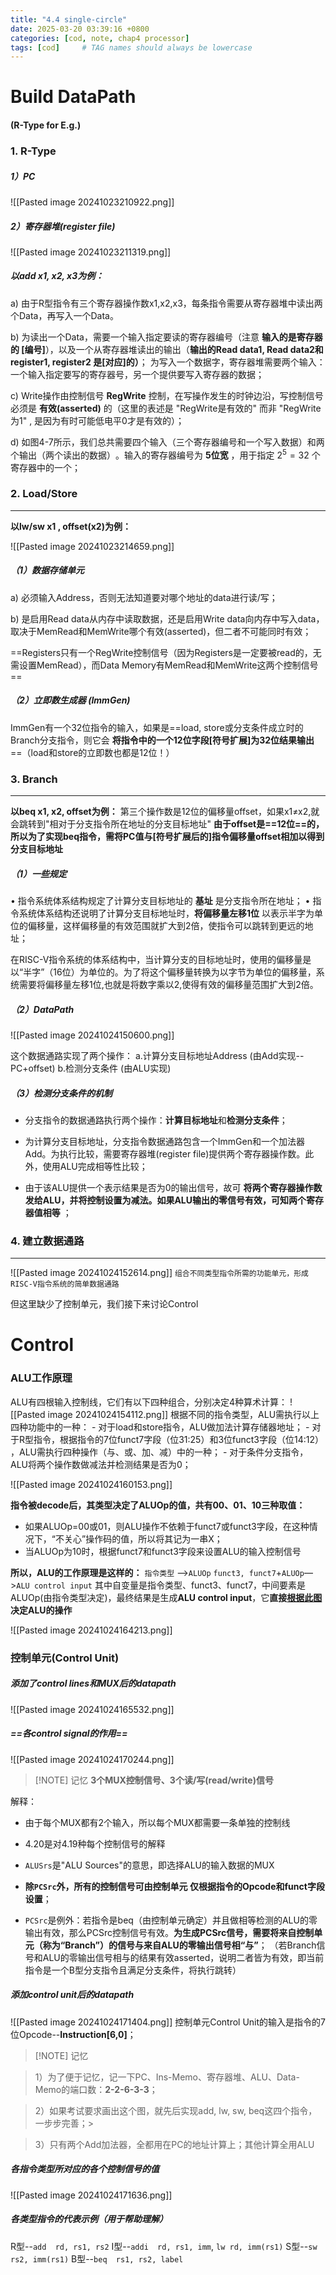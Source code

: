 ```yaml
---
title: "4.4 single-circle"
date: 2025-03-20 03:39:16 +0800
categories: [cod, note, chap4 processor]
tags: [cod]     # TAG names should always be lowercase
---
```

# Build DataPath  
#### (R-Type for E.g.)

### 1. R-Type

##### 1）PC 
![[Pasted image 20241023210922.png]]

##### **2）寄存器堆(register file)**
![[Pasted image 20241023211319.png]]

##### 以add x1, x2, x3为例：

  a) 由于R型指令有三个寄存器操作数x1,x2,x3，每条指令需要从寄存器堆中读出两个Data，再写入一个Data。
	  
  b)   为读出一个Data，需要一个输入指定要读的寄存器编号（注意 **输入的是寄存器的 [编号]**），以及一个从寄存器堆读出的输出（**输出的Read data1, Read data2和register1, register2 是[对应]的）**；
    为写入一个数据字，寄存器堆需要两个输入：一个输入指定要写的寄存器号，另一个提供要写入寄存器的数据；
	  
  c) Write操作由控制信号 **RegWrite** 控制，在写操作发生的时钟边沿，写控制信号必须是 **有效(asserted)** 的（这里的表述是 "RegWrite是有效的" 而非 "RegWrite为1" , 是因为有时可能低电平0才是有效的）；
	  
  d) 如图4-7所示，我们总共需要四个输入（三个寄存器编号和一个写入数据）和两个输出（两个读出的数据）​。输入的寄存器编号为 **5位宽** ，用于指定 $2^5=32$ 个寄存器中的一个；
  

### 2. Load/Store
---
**以lw/sw x1 , offset(x2)为例：**

![[Pasted image 20241023214659.png]]

##### （1）数据存储单元
a) 必须输入Address，否则无法知道要对哪个地址的data进行读/写；
	
b) 是启用Read data从内存中读取数据，还是启用Write data向内存中写入data，取决于MemRead和MemWrite哪个有效(asserted)，但二者不可能同时有效；
	
==Registers只有一个RegWrite控制信号（因为Registers是一定要被read的，无需设置MemRead），而Data Memory有MemRead和MemWrite这两个控制信号==

##### （2）立即数生成器 (ImmGen)
ImmGen有一个32位指令的输入，如果是==load, store或分支条件成立时的Branch分支指令，则它会 **将指令中的一个12位字段[符号扩展]为32位结果输出** ==（load和store的立即数也都是12位！）

### 3. Branch
---
**以beq x1, x2, offset为例：**
第三个操作数是12位的偏移量offset，如果x1≠x2,就会跳转到"相对于分支指令所在地址的分支目标地址"
**由于offset是==12位==的，所以为了实现beq指令，需将PC值与[符号扩展后的]指令偏移量offset相加以得到分支目标地址**

##### （1）一些规定

• 指令系统体系结构规定了计算分支目标地址的 **基址** 是分支指令所在地址；
• 指令系统体系结构还说明了计算分支目标地址时，**将偏移量左移1位** 以表示半字为单位的偏移量，这样偏移量的有效范围就扩大到2倍，使指令可以跳转到更远的地址；

在RISC-V指令系统的体系结构中，当计算分支的目标地址时，使用的偏移量是以“半字”（16位）为单位的。为了将这个偏移量转换为以字节为单位的偏移量，系统需要将偏移量左移1位,也就是将数字乘以2,使得有效的偏移量范围扩大到2倍。

##### （2）DataPath

![[Pasted image 20241024150600.png]]
 
 这个数据通路实现了两个操作：
	a.计算分支目标地址Address (由Add实现--PC+offset) 
	b.检测分支条件 (由ALU实现)

##### （3）检测分支条件的机制

- 分支指令的数据通路执行两个操作：**计算目标地址**和**检测分支条件**；
	
- 为计算分支目标地址，分支指令数据通路包含一个ImmGen和一个加法器Add。为执行比较，需要寄存器堆(register file)提供两个寄存器操作数​。此外，使用ALU完成相等性比较；
	
- 由于该ALU提供一个表示结果是否为0的输出信号，故可 **将两个寄存器操作数发给ALU，并将控制设置为减法。如果ALU输出的零信号有效，可知两个寄存器值相等** ；

### 4. 建立数据通路
---

![[Pasted image 20241024152614.png]]
`组合不同类型指令所需的功能单元，形成RISC-V指令系统的简单数据通路`

但这里缺少了控制单元，我们接下来讨论Control


# Control

### ALU工作原理

ALU有四根输入控制线，它们有以下四种组合，分别决定4种算术计算：
![[Pasted image 20241024154112.png]]
根据不同的指令类型，ALU需执行以上四种功能中的一种：
	- 对于load和store指令，ALU做加法计算存储器地址；
	- 对于R型指令，根据指令的7位funct7字段（位31:25）和3位funct3字段（位14:12）​​，ALU需执行四种操作（与、或、加、减）中的一种；
	- 对于条件分支指令，ALU将两个操作数做减法并检测结果是否为0；

![[Pasted image 20241024160153.png]]

**指令被decode后，其类型决定了ALUOp的值，共有00、01、10三种取值：**
- 如果ALUOp=00或01，则ALU操作不依赖于funct7或funct3字段，在这种情况下，​“不关心”操作码的值，所以将其记为一串X；
- 当ALUOp为10时，根据funct7和funct3字段来设置ALU的输入控制信号

**所以，ALU的工作原理是这样的：**
   `指令类型` —>`ALUOp`
   `funct3, funct7`+`ALUOp`—>`ALU control input`
其中自变量是指令类型、funct3、funct7，中间要素是ALUOp(由指令类型决定)，最终结果是生成**ALU control input**，它**直接[根据此图](obsidian://open?vault=Obsidian%20Vault&file=Images%2FPasted%20image%2020241024154112.png)决定ALU的操作**

![[Pasted image 20241024164213.png]]

### 控制单元(Control Unit)

##### 添加了control lines和MUX后的datapath
![[Pasted image 20241024165532.png]]
##### ==各control signal的作用==
![[Pasted image 20241024170244.png]]

> [!NOTE] 记忆
> **3个MUX控制信号、3个读/写(read/write)信号**


解释：
- 由于每个MUX都有2个输入，所以每个MUX都需要一条单独的控制线
	
-  4.20是对4.19种每个控制信号的解释
	
-  `ALUSrs`是"ALU Sources"的意思，即选择ALU的输入数据的MUX
	
-  **除`PCSrc`外，所有的控制信号可由控制单元 仅根据指令的Opcode和funct字段设置**；
	
- `PCSrc`是例外：若指令是beq（由控制单元确定）并且做相等检测的ALU的零输出有效，那么PCSrc控制信号有效。**为生成PCSrc信号，需要将来自控制单元（称为“Branch”​）的信号与来自ALU的零输出信号相“与”​** ；
（若Branch信号和ALU的零输出信号相与的结果有效asserted，说明二者皆为有效，即当前指令是一个B型分支指令且满足分支条件，将执行跳转）

##### 添加control unit后的datapath
![[Pasted image 20241024171404.png]]
控制单元Control Unit的输入是指令的7位Opcode--**Instruction\[6,0]**；

> [!NOTE] 记忆

> 1）为了便于记忆，记一下PC、Ins-Memo、寄存器堆、ALU、Data-Memo的端口数：**2-2-6-3-3**；

> 2）如果考试要求画出这个图，就先后实现add, lw, sw, beq这四个指令，一步步完善；> 

> 3）只有两个Add加法器，全都用在PC的地址计算上；其他计算全用ALU

##### 各指令类型所对应的各个控制信号的值
![[Pasted image 20241024171636.png]]

##### 各类型指令的代表示例（用于帮助理解）
R型--`add  rd, rs1, rs2`
I型--`addi  rd, rs1, imm`,  `lw rd, imm(rs1)`
S型--`sw  rs2, imm(rs1)`
B型--`beq  rs1, rs2, label`

